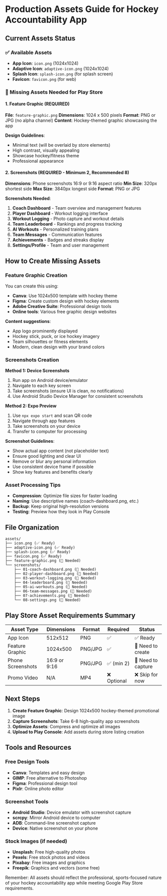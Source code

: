 # Production Assets Guide for Hockey Accountability App

## Current Assets Status

### ✅ Available Assets
- **App Icon**: `icon.png` (1024x1024)
- **Adaptive Icon**: `adaptive-icon.png` (1024x1024)
- **Splash Icon**: `splash-icon.png` (for splash screen)
- **Favicon**: `favicon.png` (for web)

### 🔲 Missing Assets Needed for Play Store

#### 1. Feature Graphic (REQUIRED)
**File**: `feature-graphic.png`
**Dimensions**: 1024 x 500 pixels
**Format**: PNG or JPG (no alpha channel)
**Content**: Hockey-themed graphic showcasing the app

**Design Guidelines**:
- Minimal text (will be overlaid by store elements)
- High contrast, visually appealing
- Showcase hockey/fitness theme
- Professional appearance

#### 2. Screenshots (REQUIRED - Minimum 2, Recommended 8)
**Dimensions**: Phone screenshots 16:9 or 9:16 aspect ratio
**Min Size**: 320px shortest side
**Max Size**: 3840px longest side
**Format**: PNG or JPG

**Screenshots Needed**:
1. **Coach Dashboard** - Team overview and management features
2. **Player Dashboard** - Workout logging interface
3. **Workout Logging** - Photo capture and workout details
4. **Team Leaderboard** - Rankings and progress tracking
5. **AI Workouts** - Personalized training plans
6. **Team Messages** - Communication features
7. **Achievements** - Badges and streaks display
8. **Settings/Profile** - Team and user management

## How to Create Missing Assets

### Feature Graphic Creation
You can create this using:
- **Canva**: Use 1024x500 template with hockey theme
- **Figma**: Create custom design with hockey elements
- **Adobe Creative Suite**: Professional design tools
- **Online tools**: Various free graphic design websites

**Content suggestions**:
- App logo prominently displayed
- Hockey stick, puck, or ice hockey imagery
- Team silhouettes or fitness elements
- Modern, clean design with your brand colors

### Screenshots Creation
**Method 1: Device Screenshots**
1. Run app on Android device/emulator
2. Navigate to each key screen
3. Take screenshots (ensure UI is clean, no notifications)
4. Use Android Studio Device Manager for consistent screenshots

**Method 2: Expo Preview**
1. Use `npx expo start` and scan QR code
2. Navigate through app features
3. Take screenshots on your device
4. Transfer to computer for processing

**Screenshot Guidelines**:
- Show actual app content (not placeholder text)
- Ensure good lighting and clear UI
- Remove or blur any personal information
- Use consistent device frame if possible
- Show key features and benefits clearly

### Asset Processing Tips
- **Compression**: Optimize file sizes for faster loading
- **Naming**: Use descriptive names (coach-dashboard.png, etc.)
- **Backup**: Keep original high-resolution versions
- **Testing**: Preview how they look in Play Console

## File Organization
```
assets/
├── icon.png (✅ Ready)
├── adaptive-icon.png (✅ Ready)
├── splash-icon.png (✅ Ready)
├── favicon.png (✅ Ready)
├── feature-graphic.png (🔲 Needed)
└── screenshots/
    ├── 01-coach-dashboard.png (🔲 Needed)
    ├── 02-player-dashboard.png (🔲 Needed)
    ├── 03-workout-logging.png (🔲 Needed)
    ├── 04-leaderboard.png (🔲 Needed)
    ├── 05-ai-workouts.png (🔲 Needed)
    ├── 06-team-messages.png (🔲 Needed)
    ├── 07-achievements.png (🔲 Needed)
    └── 08-settings.png (🔲 Needed)
```

## Play Store Asset Requirements Summary

| Asset Type | Dimensions | Format | Required | Status |
|------------|------------|---------|----------|--------|
| App Icon | 512x512 | PNG | ✅ | ✅ Ready |
| Feature Graphic | 1024x500 | PNG/JPG | ✅ | 🔲 Need to create |
| Phone Screenshots | 16:9 or 9:16 | PNG/JPG | ✅ (min 2) | 🔲 Need to capture |
| Promo Video | N/A | MP4 | ❌ Optional | ❌ Skip for now |

## Next Steps

1. **Create Feature Graphic**: Design 1024x500 hockey-themed promotional image
2. **Capture Screenshots**: Take 6-8 high-quality app screenshots
3. **Optimize Assets**: Compress and optimize all images
4. **Upload to Play Console**: Add assets during store listing creation

## Tools and Resources

### Free Design Tools
- **Canva**: Templates and easy design
- **GIMP**: Free alternative to Photoshop
- **Figma**: Professional design tool
- **Pixlr**: Online photo editor

### Screenshot Tools
- **Android Studio**: Device emulator with screenshot capture
- **scrcpy**: Mirror Android device to computer
- **ADB**: Command-line screenshot capture
- **Device**: Native screenshot on your phone

### Stock Images (if needed)
- **Unsplash**: Free high-quality photos
- **Pexels**: Free stock photos and videos
- **Pixabay**: Free images and graphics
- **Freepik**: Graphics and vectors (some free)

Remember: All assets should reflect the professional, sports-focused nature of your hockey accountability app while meeting Google Play Store requirements.